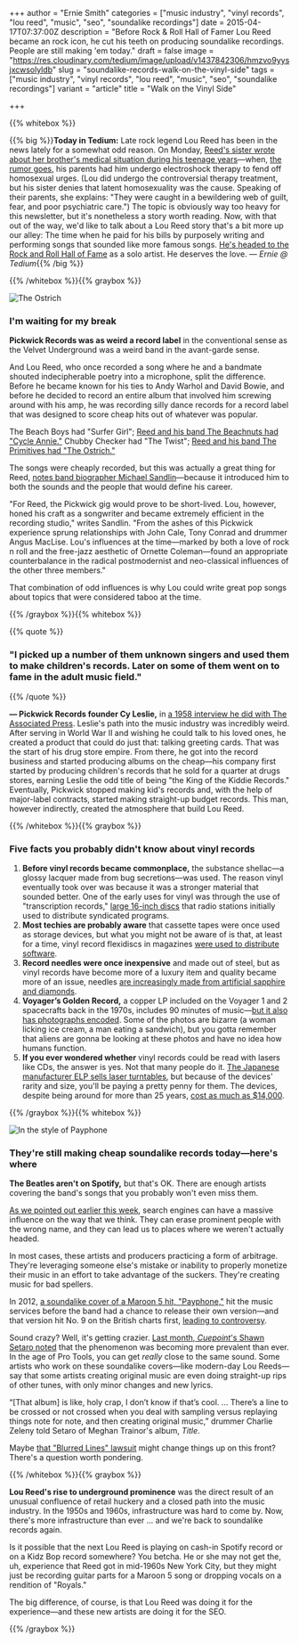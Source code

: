 +++
author = "Ernie Smith"
categories = ["music industry", "vinyl records", "lou reed", "music", "seo", "soundalike recordings"]
date = 2015-04-17T07:37:00Z
description = "Before Rock & Roll Hall of Famer Lou Reed became an rock icon, he cut his teeth on producing soundalike recordings. People are still making 'em today."
draft = false
image = "https://res.cloudinary.com/tedium/image/upload/v1437842306/hmzvo9yysjxcwsolyldb"
slug = "soundalike-records-walk-on-the-vinyl-side"
tags = ["music industry", "vinyl records", "lou reed", "music", "seo", "soundalike recordings"]
variant = "article"
title = "Walk on the Vinyl Side"

+++

{{% whitebox %}}

{{% big %}}**Today in Tedium:** Late rock legend Lou Reed has been in the news lately for a somewhat odd reason. On Monday, [Reed's sister wrote about her brother's medical situation during his teenage years](https://medium.com/cuepoint/a-family-in-peril-lou-reed-s-sister-sets-the-record-straight-about-his-childhood-20e8399f84a3)—when, [the rumor goes](http://feministing.com/2013/10/29/how-lou-reeds-homosexuality-was-cured/), his parents had him undergo electroshock therapy to fend off homosexual urges. (Lou did undergo the controversial therapy treatment, but his sister denies that latent homosexuality was the cause. Speaking of their parents, she explains: "They were caught in a bewildering web of guilt, fear, and poor psychiatric care.") The topic is obviously way too heavy for this newsletter, but it's nonetheless a story worth reading. Now, with that out of the way, we'd like to talk about a Lou Reed story that's a bit more up our alley: The time when he paid for his bills by purposely writing and performing songs that sounded like more famous songs. [He's headed to the Rock and Roll Hall of Fame](https://rockhall.com/inductees/nominees/lou-reed/) as a solo artist. He deserves the love. _— Ernie @ Tedium_{{% /big %}}

{{% /whitebox %}}{{% graybox %}}

![The Ostrich](https://res.cloudinary.com/tedium/image/upload/v1437842117/wq0ciulz1ljrd17faxig.jpg)

### I'm waiting for my break

**Pickwick Records was as weird a record label** in the conventional sense as the Velvet Underground was a weird band in the avant-garde sense.

And Lou Reed, who once recorded a song where he and a bandmate shouted indecipherable poetry into a microphone, split the difference. Before he became known for his ties to Andy Warhol and David Bowie, and before he decided to record an entire album that involved him screwing around with his amp, he was recording silly dance records for a record label that was designed to score cheap hits out of whatever was popular.

The Beach Boys had "Surfer Girl"; [Reed and his band The Beachnuts had "Cycle Annie."](https://www.youtube.com/watch?v=yWG61CocCok) Chubby Checker had "The Twist"; [Reed and his band The Primitives had "The Ostrich."](https://www.youtube.com/watch?v=5r998weOUiM)

The songs were cheaply recorded, but this was actually a great thing for Reed, [notes band biographer Michael Sandlin](http://www.loureed.com/features/prevu/)—because it introduced him to both the sounds and the people that would define his career.

"For Reed, the Pickwick gig would prove to be short-lived. Lou, however, honed his craft as a songwriter and became extremely efficient in the recording studio," writes Sandlin. "From the ashes of this Pickwick experience sprung relationships with John Cale, Tony Conrad and drummer Angus MacLise. Lou's influences at the time—marked by both a love of rock n roll and the free-jazz aesthetic of Ornette Coleman—found an appropriate counterbalance in the radical postmodernist and neo-classical influences of the other three members."

That combination of odd influences is why Lou could write great pop songs about topics that were considered taboo at the time.

{{% /graybox %}}{{% whitebox %}}

{{% quote %}}
### "I picked up a number of them unknown singers and used them to make children's records. Later on some of them went on to fame in the adult music field."
{{% /quote %}}

**— Pickwick Records founder Cy Leslie,** in [a 1958 interview he did with The Associated Press](https://news.google.com/newspapers?nid=1842&dat=19580111&id=CR0sAAAAIBAJ&sjid=KMkEAAAAIBAJ&pg=825,4289179&hl=en). Leslie's path into the music industry was incredibly weird. After serving in World War II and wishing he could talk to his loved ones, he created a product that could do just that: talking greeting cards. That was the start of his drug store empire. From there, he got into the record business and started producing albums on the cheap—his company first started by producing children's records that he sold for a quarter at drugs stores, earning Leslie the odd title of being "the King of the Kiddie Records." Eventually, Pickwick stopped making kid's records and, with the help of major-label contracts, started making straight-up budget records. This man, however indirectly, created the atmosphere that build Lou Reed.

{{% /whitebox %}}{{% graybox %}}

### Five facts you probably didn't know about vinyl records

1. **Before vinyl records became commonplace,** the substance shellac—a glossy lacquer made from bug secretions—was used. The reason vinyl eventually took over was because it was a stronger material that sounded better. One of the early uses for vinyl was through the use of "transcription records," [large 16-inch discs](http://randsesotericotr.podbean.com/p/types-of-transcriptions-and-radio-recordings/) that radio stations initially used to distribute syndicated programs.
2. **Most techies are probably aware** that cassette tapes were once used as storage devices, but what you might not be aware of is that, at least for a time, vinyl record flexidiscs in magazines [were used to distribute software](http://shortformblog.com/post/22172037428/rare-file-format-floppy-rom).
3. **Record needles were once inexpensive** and made out of steel, but as vinyl records have become more of a luxury item and quality became more of an issue, needles [are increasingly made from artificial sapphire and diamonds](http://techchannel.radioshack.com/buy-needles-record-player-2342.html).
4. **Voyager’s Golden Record,** a copper LP included on the Voyager 1 and 2 spacecrafts back in the 1970s, includes 90 minutes of music—[but it also has photographs encoded](http://www.smithsonianmag.com/science-nature/what-is-on-voyagers-golden-record-73063839/). Some of the photos are bizarre (a woman licking ice cream, a man eating a sandwich), but you gotta remember that aliens are gonna be looking at these photos and have no idea how humans function.
5. **If you ever wondered whether** vinyl records could be read with lasers like CDs, the answer is yes. Not that many people do it. [The Japanese manufacturer ELP sells laser turntables](http://www.elpj.com/), but because of the devices' rarity and size, you'll be paying a pretty penny for them. The devices, despite being around for more than 25 years, [cost as much as $14,000](http://www.elpj.com/product/price.php).

{{% /graybox %}}{{% whitebox %}}

![In the style of Payphone](https://res.cloudinary.com/tedium/image/upload/v1437842074/hx8zsp4mmiezvoaxybhe.jpg)

### They're still making cheap soundalike records today—here's where

**The Beatles aren't on Spotify,** but that's OK. There are enough artists covering the band's songs that you probably won't even miss them.

[As we pointed out earlier this week](https://medium.com/tedium-the-dull-side-of-the-internet/google-bing-and-siri-have-a-paul-rand-problem-7c59f921f628), search engines can have a massive influence on the way that we think. They can erase prominent people with the wrong name, and they can lead us to places where we weren't actually headed.

In most cases, these artists and producers practicing a form of arbitrage. They're leveraging someone else's mistake or inability to properly monetize their music in an effort to take advantage of the suckers. They're creating music for bad spellers.

In 2012, [a soundalike cover of a Maroon 5 hit, "Payphone,"](https://www.youtube.com/watch?v=_ai6nBDTJwU) hit the music services before the band had a chance to release their own version—and that version hit No. 9 on the British charts first, [leading to controversy](http://www.telegraph.co.uk/culture/music/music-news/9367019/Maroon-5-and-the-new-phenomenon-baffling-the-music-industry.html).

Sound crazy? Well, it's getting crazier. [Last month, _Cuepoint_'s Shawn Setaro noted](https://medium.com/cuepoint/soundalike-songs-are-a-two-faced-business-f44ca9678bef) that the phenomenon was becoming more prevalent than ever. In the age of Pro Tools, you can get _really_ close to the same sound. Some artists who work on these soundalike covers—like modern-day Lou Reeds—say that some artists creating original music are even doing straight-up rips of other tunes, with only minor changes and new lyrics.

“[That album] is like, holy crap, I don’t know if that’s cool. … There’s a line to be crossed or not crossed when you deal with sampling versus replaying things note for note, and then creating original music,” drummer Charlie Zeleny told Setaro of Meghan Trainor's album, _Title_.

Maybe [that "Blurred Lines" lawsuit](http://www.rollingstone.com/music/news/blurred-lines-lawsuit-5-major-music-industry-implications-20150312) might change things up on this front? There's a question worth pondering.

{{% /whitebox %}}{{% graybox %}}

**Lou Reed's rise to underground prominence** was the direct result of an unusual confluence of retail huckery and a closed path into the music industry. In the 1950s and 1960s, infrastructure was hard to come by. Now, there's more infrastructure than ever … and we're back to soundalike records again.

Is it possible that the next Lou Reed is playing on cash-in Spotify record or on a Kidz Bop record somewhere? You betcha. He or she may not get the, uh, experience that Reed got in mid-1960s New York City, but they might just be recording guitar parts for a Maroon 5 song or dropping vocals on a rendition of "Royals."

The big difference, of course, is that Lou Reed was doing it for the experience—and these new artists are doing it for the SEO.

{{% /graybox %}}